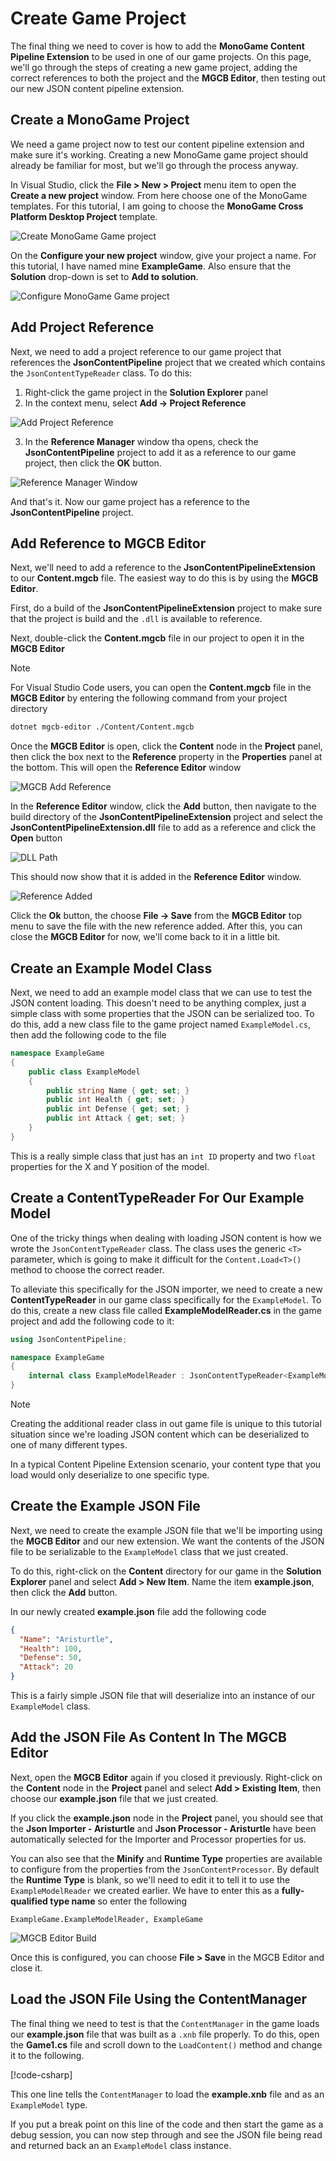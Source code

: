# Create Game Project
The final thing we need to cover is how to add the **MonoGame Content Pipeline Extension** to be used in one of our game projects.  On this page, we'll go through the steps of creating a new game project, adding the correct references to both the project and the **MGCB Editor**, then testing out our new JSON content pipeline extension.

## Create a MonoGame Project
We need a game project now to test our content pipeline extension and make sure it's working.  Creating a new MonoGame game project should already be familiar for most, but we'll go through the process anyway.

In Visual Studio, click the **File > New > Project** menu item to open the **Create a new project** window.  From here choose one of the MonoGame templates.  For this tutorial, I am going to choose the **MonoGame Cross Platform Desktop Project** template.  

![Create MonoGame Game project](~/images/tutorials/monogame-tutorials/content-pipeline-extension/create-new-game-project.png)

On the **Configure your new project** window, give your project a name.  For this tutorial, I have named mine **ExampleGame**.  Also ensure that the **Solution** drop-down is set to **Add to solution**.

![Configure MonoGame Game project](~/images/tutorials/monogame-tutorials/content-pipeline-extension/configure-game-project.png)

## Add Project Reference
Next, we need to add a project reference to our game project that references the **JsonContentPipeline** project that we created which contains the `JsonContentTypeReader` class.  To do this:

1. Right-click the game project in the **Solution Explorer** panel
2. In the context menu, select **Add -> Project Reference**

![Add Project Reference](~/images/tutorials/monogame-tutorials/content-pipeline-extension/add-project-reference.png)

3. In the **Reference Manager** window tha opens, check the **JsonContentPipeline** project to add it as a reference to our game project, then click the **OK** button.

![Reference Manager Window](~/images/tutorials/monogame-tutorials/content-pipeline-extension/reference-manager-window.png)

And that's it. Now our game project has a reference to the **JsonContentPipeline** project.

## Add Reference to MGCB Editor
Next, we'll need to add a reference to the **JsonContentPipelineExtension** to our **Content.mgcb** file.  The easiest way to do this is by using the **MGCB Editor**.

First, do a build of the **JsonContentPipelineExtension** project to make sure that the project is build and the `.dll` is available to reference.

Next, double-click the **Content.mgcb** file in our project to open it in the **MGCB Editor**

> [!NOTE]
> For Visual Studio Code users, you can open the **Content.mgcb** file in the **MGCB Editor** by entering the following command from your project directory
>
> ```sh
> dotnet mgcb-editor ./Content/Content.mgcb
> ```

Once the **MGCB Editor** is open, click the **Content** node in the **Project** panel, then click the box next to the **Reference** property in the **Properties** panel at the bottom.  This will open the **Reference Editor** window

![MGCB Add Reference](~/images/tutorials/monogame-tutorials/content-pipeline-extension/mgcb-add-reference.png)

In the **Reference Editor** window, click the **Add** button, then navigate to the build directory of the **JsonContentPipelineExtension** project and select the **JsonContentPipelineExtension.dll** file to add as a reference and click the **Open** button

![DLL Path](~/images/tutorials/monogame-tutorials/content-pipeline-extension/dll-path.png)

This should now show that it is added in the **Reference Editor** window.

![Reference Added](~/images/tutorials/monogame-tutorials/content-pipeline-extension/reference-added.png)

Click the **Ok** button, the choose **File -> Save** from the **MGCB Editor** top menu to save the file with the new reference added.  After this, you can close the **MGCB Editor** for now, we'll come back to it in a little bit.

## Create an Example Model Class
Next, we need to add an example model class that we can use to test the JSON content loading. This doesn't need to be anything complex, just a simple class with some properties that the JSON can be serialized too.  To do this, add a new class file to the game project named `ExampleModel.cs`, then add the following code to the file

```cs
namespace ExampleGame
{
    public class ExampleModel
    {
        public string Name { get; set; }
        public int Health { get; set; }
        public int Defense { get; set; }
        public int Attack { get; set; }
    }
}
```

This is a really simple class that just has an `int ID` property and two `float` properties for the X and Y position of the model.

## Create a ContentTypeReader For Our Example Model
One of the tricky things when dealing with loading JSON content is how we wrote the `JsonContentTypeReader` class.  The class uses the generic `<T>` parameter, which is going to make it difficult for the `Content.Load<T>()` method to choose the correct reader. 

To alleviate this specifically for the JSON importer, we need to create a new **ContentTypeReader** in our game class specifically for the `ExampleModel`.  To do this, create a new class file called **ExampleModelReader.cs** in the game project and add the following code to it:

```cs
using JsonContentPipeline;

namespace ExampleGame
{
    internal class ExampleModelReader : JsonContentTypeReader<ExampleModel> { }
}
```

> [!NOTE]
> Creating the additional reader class in out game file is unique to this tutorial situation since we're loading JSON content which can be deserialized to one of many different types. 
>
> In a typical Content Pipeline Extension scenario, your content type that you load would only deserialize to one specific type.

## Create the Example JSON File
Next, we need to create the example JSON file that we'll be importing using the **MGCB Editor** and our new extension.  We want the contents of the JSON file to be serializable to the `ExampleModel` class that we just created.

To do this, right-click on the **Content** directory for our game in the **Solution Explorer** panel and select **Add > New Item**.  Name the item **example.json**, then click the **Add** button.

In our newly created **example.json** file add the following code

```json
{
  "Name": "Aristurtle",
  "Health": 100,
  "Defense": 50,
  "Attack": 20
}
```

This is a fairly simple JSON file that will deserialize into an instance of our `ExampleModel` class.

## Add the JSON File As Content In The MGCB Editor
Next, open the **MGCB Editor** again if you closed it previously.  Right-click on the **Content** node in the **Project** panel and select **Add > Existing Item**, then choose our **example.json** file that we just created.

If you click the **example.json** node in the **Project** panel, you should see that the **Json Importer - Aristurtle** and **Json Processor - Aristurtle** have been automatically selected for the Importer and Processor properties for us.

You can also see that the **Minify** and **Runtime Type** properties are available to configure from the properties from the `JsonContentProcessor`. By default the **Runtime Type** is blank, so we'll need to edit it to tell it to use the `ExampleModelReader` we created earlier.  We have to enter this as a **fully-qualified type name** so enter the following

```
ExampleGame.ExampleModelReader, ExampleGame
```

![MGCB Editor Build](~/images/tutorials/monogame-tutorials/content-pipeline-extension/mgcb-build.png)

Once this is configured, you can choose **File > Save** in the MGCB Editor and close it.

## Load the JSON File Using the ContentManager
The final thing we need to test is that the `ContentManager` in the game loads our **example.json** file that was built as a `.xnb` file properly.  To do this, open the **Game1.cs** file and scroll down to the `LoadContent()` method and change it to the following.

[!code-csharp[](LoadContent.cs?highlight=6)]

This one line tells the `ContentManager` to load the **example.xnb** file and as an `ExampleModel` type.

If you put a break point on this line of the code and then start the game as a debug session, you can now step through and see the JSON file being read and returned back an an `ExampleModel` class instance.